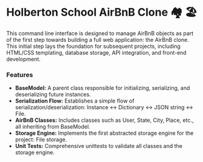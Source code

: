 # Holberton School AirBnB Clone 🏘️ 🏖️

This command line interface is designed to manage AirBnB objects as part of the first step towards building a full web application: the AirBnB clone. This initial step lays the foundation for subsequent projects, including HTML/CSS templating, database storage, API integration, and front-end development.

### Features

- **BaseModel:** A parent class responsible for initializing, serializing, and deserializing future instances.
- **Serialization Flow:** Establishes a simple flow of serialization/deserialization: Instance <-> Dictionary <-> JSON string <-> File.
- **AirBnB Classes:** Includes classes such as User, State, City, Place, etc., all inheriting from BaseModel.
- **Storage Engine:** Implements the first abstracted storage engine for the project: File storage.
- **Unit Tests:** Comprehensive unittests to validate all classes and the storage engine.
